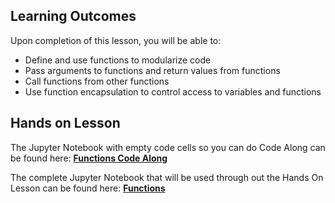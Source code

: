 <!-- # Lesson: Functions -->
## Learning Outcomes

Upon completion of this lesson, you will be able to:
  
- Define and use functions to modularize code
- Pass arguments to functions and return values from functions
- Call functions from other functions
- Use function encapsulation to control access to variables and functions

## Hands on Lesson

The Jupyter Notebook with empty code cells so you can do Code Along can be found here: **[Functions Code Along](https://github.com/data-bootcamp-v4/lessons/blob/main/1_intro_to_python/code_along_nb/1.3_functions.ipynb)**

The complete Jupyter Notebook that will be used through out the Hands On Lesson can be found here: **[Functions](https://github.com/data-bootcamp-v4/lessons/blob/main/1_intro_to_python/1.3_functions.ipynb)**